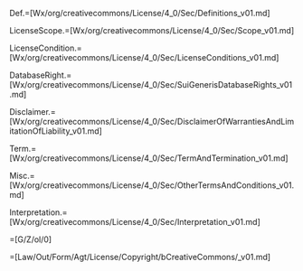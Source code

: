 Def.=[Wx/org/creativecommons/License/4_0/Sec/Definitions_v01.md]

LicenseScope.=[Wx/org/creativecommons/License/4_0/Sec/Scope_v01.md]

LicenseCondition.=[Wx/org/creativecommons/License/4_0/Sec/LicenseConditions_v01.md]

DatabaseRight.=[Wx/org/creativecommons/License/4_0/Sec/SuiGenerisDatabaseRights_v01.md]

Disclaimer.=[Wx/org/creativecommons/License/4_0/Sec/DisclaimerOfWarrantiesAndLimitationOfLiability_v01.md]

Term.=[Wx/org/creativecommons/License/4_0/Sec/TermAndTermination_v01.md]

Misc.=[Wx/org/creativecommons/License/4_0/Sec/OtherTermsAndConditions_v01.md]

Interpretation.=[Wx/org/creativecommons/License/4_0/Sec/Interpretation_v01.md]

=[G/Z/ol/0]

=[Law/Out/Form/Agt/License/Copyright/bCreativeCommons/_v01.md]
